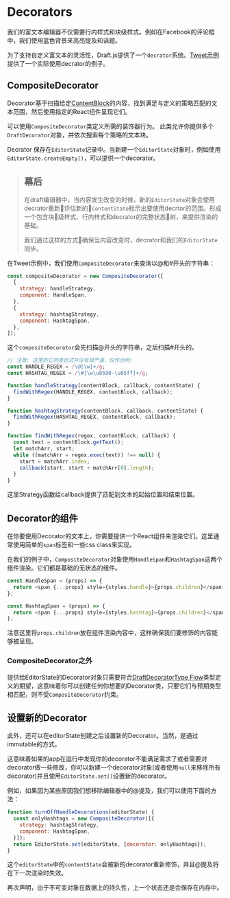 # Decorators

我们的富文本编辑器不仅需要行内样式和块级样式。例如在Facebook的评论框中，我们使用蓝色背景来高亮提及和话题。

为了支持自定义富文本的灵活性，Draft.js提供了一个`decrator`系统。[Tweet示例](https://github.com/facebook/draft-js/tree/master/examples/draft-0-10-0/tweet)提供了一个实际使用decrator的例子。

## CompositeDecorator

Decorator基于扫描给定[ContentBlock]()的内容，找到满足与定义的策略匹配的文本范围，然后使用指定的React组件呈现它们。

可以使用`CompositeDecorator`类定义所需的装饰器行为。 此类允许你提供多个`DraftDecorator`对象，并依次搜索每个策略的文本块。

Decrator 保存在`EditorState`记录中。当新建一个`EditorState`对象时，例如使用`EditorState.createEmpty()`，可以提供一个decorator。

> ## 幕后
> 在draft编辑器中，当内容发生改变的时候，新的`EditorState`对象会使用decrator重新评估新的`ContentState`标示出要使用decrtor的范围。形成一个包含块级样式、行内样式和decrator的完整状态树，来提供渲染的基础。
>
> 我们通过这样的方式确保当内容改变时，decrator和我们的`EditorState`同步。

在Tweet示例中，我们使用`CompositeDecorator`来查询以@和#开头的字符串：

```javascript
const compositeDecorator = new CompositeDecorator([
  {
    strategy: handleStrategy,
    component: HandleSpan,
  },
  {
    strategy: hashtagStrategy,
    component: HashtagSpan,
  },
]);
```

这个`compositeDecorator`会先扫描@开头的字符串，之后扫描#开头的。

```javascript
// 注意: 这里的正则表达式并没有很严谨，仅作示例!
const HANDLE_REGEX = /\@[\w]+/g;
const HASHTAG_REGEX = /\#[\w\u0590-\u05ff]+/g;

function handleStrategy(contentBlock, callback, contentState) {
  findWithRegex(HANDLE_REGEX, contentBlock, callback);
}

function hashtagStrategy(contentBlock, callback, contentState) {
  findWithRegex(HASHTAG_REGEX, contentBlock, callback);
}

function findWithRegex(regex, contentBlock, callback) {
  const text = contentBlock.getText();
  let matchArr, start;
  while ((matchArr = regex.exec(text)) !== null) {
    start = matchArr.index;
    callback(start, start + matchArr[0].length);
  }
}
```

这里Strategy函数给callback提供了匹配到文本的起始位置和结束位置。

## Decorator的组件

在你要使用Decorator的文本上，你需要提供一个React组件来渲染它们。这里通常使用简单的`span`标签和一些css class来实现。

在我们的例子中，`CompositeDecorator`对象使用`HandleSpan`和`HashtagSpan`这两个组件渲染。它们都是基础的无状态的组件。

```javascript
const HandleSpan = (props) => {
  return <span {...props} style={styles.handle}>{props.children}</span>;
};

const HashtagSpan = (props) => {
  return <span {...props} style={styles.hashtag}>{props.children}</span>;
};
```

注意这里将`props.children`放在组件渲染内容中，这样确保我们要修饰的内容能够被呈现。

### CompositeDecorator之外

提供给EditorState的Decorator对象只需要符合[DraftDecoratorType Flow](https://github.com/facebook/draft-js/blob/master/src/model/decorators/DraftDecoratorType.js)类型定义的期望，这意味着你可以创建任何你想要的Decorator类，只要它们与预期类型相匹配，则不受`CompositeDecorator`约束。

## 设置新的Decorator

此外，还可以在editorState创建之后设置新的Decorator。当然，是通过immutable的方式。

这意味着如果的app在运行中发现你的decorator不能满足需求了或者需要对decorator做一些修改，你可以新建一个decorator对象(或者使用`null`来移除所有decorator)并且使用`EditorState.set()`设置新的decorator。

例如，如果因为某些原因我们想移除编辑器中的@提及，我们可以使用下面的方法：

```javascript
function turnOffHandleDecorations(editorState) {
  const onlyHashtags = new CompositeDecorator([{
    strategy: hashtagStrategy,
    component: HashtagSpan,
  }]);
  return EditorState.set(editorState, {decorator: onlyHashtags});
}
```

这个`editorState`中的`contentState`会被新的decorator重新修饰，并且@提及将在下一次渲染时失效。

再次声明，由于不可变对象在数据上的持久性，上一个状态还是会保存在内存中。